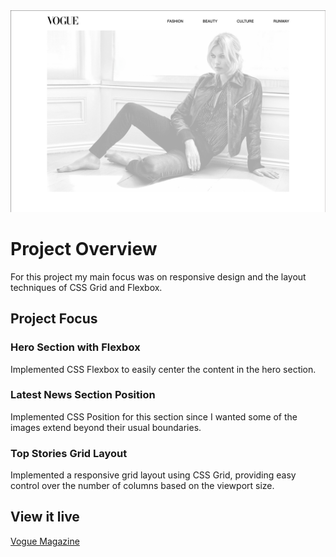  <img src="./code/assets/screenshot.png" alt="Screenshot Hero">

# Project Overview

For this project my main focus was on responsive design and the layout techniques of CSS Grid and Flexbox.

## Project Focus

### Hero Section with Flexbox

Implemented CSS Flexbox to easily center the content in the hero section.

### Latest News Section Position

Implemented CSS Position for this section since I wanted some of the images extend beyond their usual boundaries.

### Top Stories Grid Layout

Implemented a responsive grid layout using CSS Grid, providing easy control over the number of columns based on the viewport size.

## View it live

[Vogue Magazine](https://project-technigo-news-site.netlify.app)
